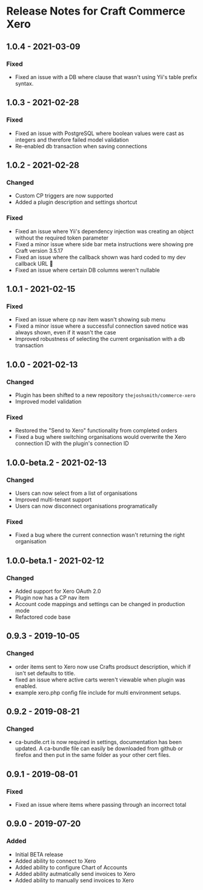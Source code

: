 # Release Notes for Craft Commerce Xero
## 1.0.4 - 2021-03-09
### Fixed
- Fixed an issue with a DB where clause that wasn't using Yii's table prefix syntax.

## 1.0.3 - 2021-02-28
### Fixed
- Fixed an issue with PostgreSQL where boolean values were cast as integers and therefore failed model validation
- Re-enabled db transaction when saving connections

## 1.0.2 - 2021-02-28
### Changed
- Custom CP triggers are now supported
- Added a plugin description and settings shortcut
### Fixed
- Fixed an issue where Yii's dependency injection was creating an object without the required token parameter
- Fixed a minor issue where side bar meta instructions were showing pre Craft version 3.5.17
- Fixed an issue where the callback shown was hard coded to my dev callback URL 🤦
- Fixed an issue where certain DB columns weren't nullable

## 1.0.1 - 2021-02-15
### Fixed
- Fixed an issue where cp nav item wasn't showing sub menu
- Fixed a minor issue where a successful connection saved notice was always shown, even if it wasn't the case
- Improved robustness of selecting the current organisation with a db transaction

## 1.0.0 - 2021-02-13
### Changed
- Plugin has been shifted to a new repository `thejoshsmith/commerce-xero`
- Improved model validation
### Fixed
- Restored the "Send to Xero" functionality from completed orders
- Fixed a bug where switching organisations would overwrite the Xero connection ID with the plugin's connection ID

## 1.0.0-beta.2 - 2021-02-13
### Changed
- Users can now select from a list of organisations
- Improved multi-tenant support
- Users can now disconnect organisations programatically
### Fixed
- Fixed a bug where the current connection wasn't returning the right organisation

## 1.0.0-beta.1 - 2021-02-12
### Changed
- Added support for Xero OAuth 2.0
- Plugin now has a CP nav item
- Account code mappings and settings can be changed in production mode
- Refactored code base

## 0.9.3 - 2019-10-05
### Changed
- order items sent to Xero now use Crafts prodsuct description, which if isn't set defaults to title.
- fixed an issue where active carts weren't viewable when plugin was enabled.
- example xero.php config file include for multi environment setups.

## 0.9.2 - 2019-08-21
### Changed
- ca-bundle.crt is now required in settings, documentation has been updated. A ca-bundle file can easily be downloaded from github or firefox and then put in the same folder as your other cert files.

## 0.9.1 - 2019-08-01
### Fixed
- Fixed an issue where items where passing through an incorrect total

## 0.9.0 - 2019-07-20
### Added
- Initial BETA release
- Added ability to connect to Xero
- Added ability to configure Chart of Accounts
- Added ability autmatically send invoices to Xero
- Added ability to manually send invoices to Xero
